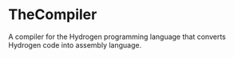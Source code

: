 # TheCompiler
 A compiler for the Hydrogen programming language that converts Hydrogen code into assembly language.
